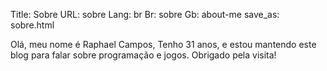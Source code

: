 Title: Sobre
URL: sobre
Lang: br
Br: sobre
Gb: about-me
save_as: sobre.html

Olá, meu nome é Raphael Campos, Tenho 31 anos, e estou mantendo este blog para falar sobre programação e jogos. Obrigado pela visita!